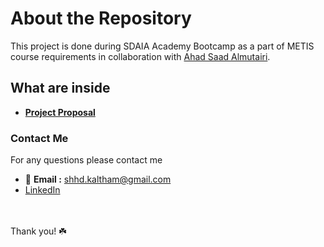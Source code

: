 # About the Repository 
This project is done during SDAIA Academy Bootcamp as a part of METIS course requirements in collaboration with [Ahad Saad Almutairi](https://github.com/AhadAl977).
## What are inside 
- [**Project Proposal**](https://github.com/shhdSU/Heterogeneity_Activity_Recognizer_Using_Classification/blob/main/Heterogeneity_Activity_Recognizer_Using_Classification_Proposal.md)
### Contact Me
For any questions please contact me <br/>
- 📧 **Email :** shhd.kaltham@gmail.com <br/>
- [LinkedIn](www.linkedin.com/in/shahad-alkaltham)

<br/><br/>
Thank you! ☘️
